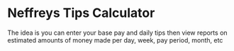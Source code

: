 # Neffreys Tips Calculator

The idea is you can enter your base pay and daily tips then view reports on estimated amounts of money made per day, week, pay period, month, etc
